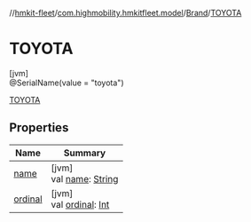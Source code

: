 //[hmkit-fleet](../../../../index.md)/[com.highmobility.hmkitfleet.model](../../index.md)/[Brand](../index.md)/[TOYOTA](index.md)

# TOYOTA

[jvm]\
@SerialName(value = &quot;toyota&quot;)

[TOYOTA](index.md)

## Properties

| Name | Summary |
|---|---|
| [name](../../-eligibility-status/-connectivity-status/-u-n-k-n-o-w-n/index.md#-372974862%2FProperties%2F-1829386432) | [jvm]<br>val [name](../../-eligibility-status/-connectivity-status/-u-n-k-n-o-w-n/index.md#-372974862%2FProperties%2F-1829386432): [String](https://kotlinlang.org/api/latest/jvm/stdlib/kotlin/-string/index.html) |
| [ordinal](../../-eligibility-status/-connectivity-status/-u-n-k-n-o-w-n/index.md#-739389684%2FProperties%2F-1829386432) | [jvm]<br>val [ordinal](../../-eligibility-status/-connectivity-status/-u-n-k-n-o-w-n/index.md#-739389684%2FProperties%2F-1829386432): [Int](https://kotlinlang.org/api/latest/jvm/stdlib/kotlin/-int/index.html) |
